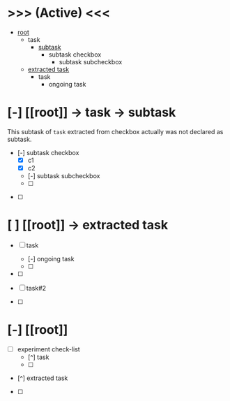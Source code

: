 # >>> (Active) <<<
- [root](#[-]-[[root]])
    - task
        - [subtask](#[-]-[[root]]-->-task-->-subtask)
            - subtask checkbox
                - subtask subcheckbox
    - [extracted task](#[-]-[[root]]-->-extracted-task)
        - task
            - ongoing task

# [-] [[root]] -> task -> subtask
This subtask of `task` extracted from checkbox actually was not declared as subtask. 
- [-] subtask checkbox
    - [x] c1
    - [x] c2
    - [-] subtask subcheckbox
    - [ ] 
- [ ] 

# [ ] [[root]] -> extracted task
- [ ] task
    - [-] ongoing task
    - [ ] 
- [ ] 

- [ ] task#2 
- [ ] 

# [-] [[root]]
- [ ] experiment check-list
    - [^] task
    - [ ] 
- [^] extracted task
- [ ] 
